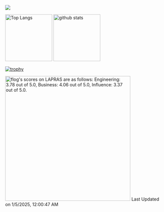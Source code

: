 ![](https://komarev.com/ghpvc/?username=kazukidddd)

<!-- (https://zenn.dev/a_ichi1/articles/0411396e6b887d) -->
<p align="left"> 
  <img alt="Top Langs" height="150px" src="https://github-readme-stats.vercel.app/api/top-langs/?username=kazukidddd&layout=compact&show_icons=true&theme=onedark" />
  <img alt="github stats" height="150px" src="https://github-readme-stats.vercel.app/api?username=kazukidddd&theme=onedark&show_icons=ture" />
</p>

[![trophy](https://github-profile-trophy.vercel.app/?username=kazukidddd&theme=onedark&column=7)](https://github.com/ryo-ma/github-profile-trophy)

<!--START_SECTION:lapras-card-->
<p ><a href="https://lapras.com/public/flog" target="_blank" rel="noopener noreferrer"><img alt="flog's scores on LAPRAS are as follows: Engineering: 3.78 out of 5.0, Business: 4.06 out of 5.0, Influence: 3.37 out of 5.0." src="https://lapras-card-generator.vercel.app/api/svg?e=3.78&b=4.06&i=3.37&b1=%23232323&b2=%236d6d6d&i1=%23212121&i2=%23818181&l=en" width="400" ></a>  
Last Updated on 1/5/2025, 12:00:47 AM</p>
<!--END_SECTION:lapras-card-->
